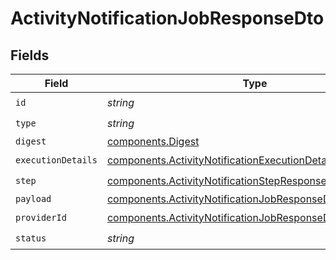 # ActivityNotificationJobResponseDto


## Fields

| Field                                                                                                                                    | Type                                                                                                                                     | Required                                                                                                                                 | Description                                                                                                                              |
| ---------------------------------------------------------------------------------------------------------------------------------------- | ---------------------------------------------------------------------------------------------------------------------------------------- | ---------------------------------------------------------------------------------------------------------------------------------------- | ---------------------------------------------------------------------------------------------------------------------------------------- |
| `id`                                                                                                                                     | *string*                                                                                                                                 | :heavy_check_mark:                                                                                                                       | N/A                                                                                                                                      |
| `type`                                                                                                                                   | *string*                                                                                                                                 | :heavy_check_mark:                                                                                                                       | N/A                                                                                                                                      |
| `digest`                                                                                                                                 | [components.Digest](../../models/components/digest.md)                                                                                   | :heavy_minus_sign:                                                                                                                       | N/A                                                                                                                                      |
| `executionDetails`                                                                                                                       | [components.ActivityNotificationExecutionDetailResponseDto](../../models/components/activitynotificationexecutiondetailresponsedto.md)[] | :heavy_check_mark:                                                                                                                       | N/A                                                                                                                                      |
| `step`                                                                                                                                   | [components.ActivityNotificationStepResponseDto](../../models/components/activitynotificationstepresponsedto.md)                         | :heavy_check_mark:                                                                                                                       | N/A                                                                                                                                      |
| `payload`                                                                                                                                | [components.ActivityNotificationJobResponseDtoPayload](../../models/components/activitynotificationjobresponsedtopayload.md)             | :heavy_minus_sign:                                                                                                                       | N/A                                                                                                                                      |
| `providerId`                                                                                                                             | [components.ActivityNotificationJobResponseDtoProviderId](../../models/components/activitynotificationjobresponsedtoproviderid.md)       | :heavy_check_mark:                                                                                                                       | N/A                                                                                                                                      |
| `status`                                                                                                                                 | *string*                                                                                                                                 | :heavy_check_mark:                                                                                                                       | N/A                                                                                                                                      |